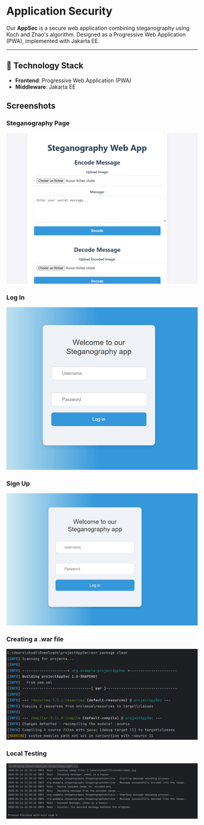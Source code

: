 # Application Security 
Our **AppSec** is a secure web application combining steganography using Koch and Zhao's algorithm. Designed as a Progressive Web Application (PWA), implemented with Jakarta EE.

---

## 🚀 Technology Stack
- **Frontend**: Progressive Web Application (PWA)
- **Middleware**: Jakarta EE

## Screenshots
### Steganography Page
![Welcome Page Screenshot](/src/main/webapp/assets/images/steg.png)

### Log In 
![Log In Screenshot](/src/main/webapp/assets/images/login.png)  

### Sign Up
![Signup Screenshot](/src/main/webapp/assets/images/signup.png) 


### Creating a .war file
![warfile Screenshot](/src/main/webapp/assets/images/warfile.png)

### Local Testing
![Test Screenshot](/src/main/webapp/assets/images/test.png) 